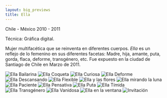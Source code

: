 ```yaml
---
layout: big_previews
title: Ella
---
```


Chile - México 2010 - 2011

Técnica: Gráfica digital.

Mujer multifacética que se reinventa en diferentes cuerpos. <em>Ella</em> es un reflejo de lo femenino en sus diferentes facetas: Madre, hija, amante, puta, gorda, flaca, deforme, transgénero, etc. Fue expuesto en la ciudad de Santiago de Chile en Marzo de 2011.

![Ella Bailarina](ella_bailarina.jpg)
![Ella Coqueta](ella_coqueta.jpg)
![Ella Curiosa](ella_curiosa.jpg)
![Ella Deforme](ella_deforme.jpg)
![Ella Descansando](ella_descansando.jpg)
![Ella Flexible](ella_flexible.jpg)
![Ella y las flores](ella_flores.jpg)
![Ella mirando la luna](ella_luna.jpg)
![Ella Paciente](ella_paciente.jpg)
![Ella Pensativa](ella_pensativa.jpg)
![Ella Puta](ella_puta.jpg)
![Ella Tímida](ella_tímida.jpg)
![Ella Transgénero](ella_transgénero.jpg)
![Ella Vanidosa](ella_vanidosa.jpg)
![Ella en la ventana](ella_ventana.jpg)
![Invitación](invitacion.jpg)
